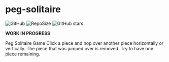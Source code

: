 # peg-solitaire
![GitHub](https://img.shields.io/github/license/LK00100100/peg-solitaire.svg)
![RepoSize](https://img.shields.io/github/repo-size/LK00100100/peg-solitaire.svg)
![GitHub stars](https://img.shields.io/github/stars/LK00100100/peg-solitaire.svg?style=social)

**WORK IN PROGRESS**

Peg Solitaire Game
Click a piece and hop over another piece horizontally or vertically. The piece that was jumped over is removed. Try to have
one piece remaining.
